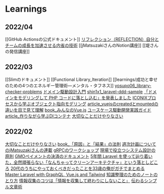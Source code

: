 # Learnings

## 2022/04

[[GitHub Actionsの公式ドキュメント]]
[リフレクション（REFLECTION）自分とチームの成長を加速させる内省の技術](learnings/リフレクション（REFLECTION）自分とチームの成長を加速させる内省の技術.md)
[[jMatsuzakiさんのNotion講座]]
[[堤さんの発信講座]]

## 2022/03

[[Slimのドキュメント]]
[[Functional Library_Iteration]]
[[learnings/成功と幸せのための4つのエネルギー管理術―メンタル・タフネス]]
[yosupo06_library-checker-problems](learnings/yosupo06_library-checker-problems.md)
[ドメイン駆動設計入門](learnings/ドメイン駆動設計入門.md)
[shin1x1_laravel-ddd-sample](shin1x1_laravel-ddd-sample.md)
[「ドメインをモデリングして PHP コードに落とし込む」を発表しました](learnings/「ドメインをモデリングして%20PHP%20コードに落とし込む」を発表しました.md)
[ICONIXプロセスから学ぶオブジェクト指向モデリング](learnings/ICONIXプロセスから学ぶオブジェクト指向モデリング.md)
[article_vuejsのcreatedとmountedの違いを目で見て理解](article_vuejsのcreatedとmountedの違いを目で見て理解.md)
[book_みんなのVue.js](book_みんなのVue.js.md)
[ユースケース駆動開発実践ガイド](learnings/ユースケース駆動開発実践ガイド.md)
[article_作りながら学ぶDIコンテナ](article_作りながら学ぶDIコンテナ.md)
[大切なことだけやりなさい](大切なことだけやりなさい.md)

## 2022/02

[大切なことだけやりなさい](大切なことだけやりなさい.md)
[book_「原因」と「結果」の法則](book_「原因」と「結果」の法則.md)
[週次計画についてのjMatsuzakiさんの連載](週次計画についてのjMatsuzakiさんの連載.md)
[gRPCのワークショップ](gRPCのワークショップ.md)
[現場で役立つシステム設計の原則](現場で役立つシステム設計の原則.md)
[GMOペイメントの決済のドキュメント](GMOペイメントの決済のドキュメント.md)
[5年間 Laravel を使って辿り着いた，全然頑張らない「なんちゃってクリーンアーキテクチャ」という落としどころ](5年間%20Laravel%20を使って辿り着いた，全然頑張らない「なんちゃってクリーンアーキテクチャ」という落としどころ.md)
[20代のうちにやっておくべきだったことを33歳の俺がガチでまとめる](20代のうちにやっておくべきだったことを33歳の俺がガチでまとめる.md)
[Master Laravel with GraphQL, Vue.js and Tailwind](learnings/Master_Laravel_with_GraphQL,_Vue.js_and_Tailwind)
[知識整理のためのノートのとり方](知識整理のためのノートのとり方.md)
[情報収集のコツは「情報を収集して終わりにしないこと」](情報収集のコツは「情報を収集して終わりにしないこと」.md)
[伝わるシンプル文章術](伝わるシンプル文章術.md)

